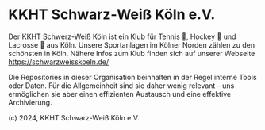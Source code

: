 # KKHT Schwarz-Weiß Köln e.V.

Der KKHT Schwerz-Weiß Köln ist ein Klub für Tennis 🎾, Hockey 🏒 und Lacrosse 🥍 aus Köln. Unsere Sportanlagen im Kölner Norden zählen zu den schönsten in Köln. Nähere Infos zum Klub finden sich auf unserer Webseite https://schwarzweisskoeln.de/

Die Repositories in dieser Organisation beinhalten in der Regel interne Tools oder Daten. Für die Allgemeinheit sind sie daher wenig relevant - uns ermöglichen sie aber einen effizienten Austausch und eine effektive Archivierung.

(c) 2024, KKHT Schwarz-Weiß Köln e.V.

